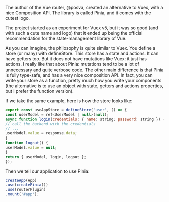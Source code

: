 The author of the Vue router, @posva, created an alternative to Vuex, with a nice Composition API.
The library is called Pinia, and it comes with the cutest logo.

The project started as an experiment for Vuex v5, but it was so good (and with such a cute name
and logo) that it ended up being the official recommendation for the state-management library of
Vue.

As you can imagine, the philosophy is quite similar to Vuex. You define a store (or many) with
defineStore. This store has a state and actions. It can have getters too. But it does not have
mutations like Vuex: it just has actions. I really like that about Pinia: mutations tend to be a lot of
unnecessary and quite verbose code. The other main difference is that Pinia is fully type-safe, and
has a very nice composition API. In fact, you can write your store as a function, pretty much how
you write your components (the alternative is to use an object with state, getters and actions
properties, but I prefer the function version).

If we take the same example, here is how the store looks like:

```js
export const useAppStore = defineStore('user', () => {
const userModel = ref<UserModel | null>(null);
async function login(credentials: { name: string; password: string }) {
// call the backend with the credentials
// ...
userModel.value = response.data;
}
function logout() {
userModel.value = null;
}
return { userModel, login, logout };
});
```

Then we tell our application to use Pinia:

```js
createApp(App)
.use(createPinia())
.use(routerPlugin)
.mount('#app');
```